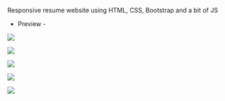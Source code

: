 Responsive resume website using HTML, CSS, Bootstrap and a bit of JS

* Preview - 

![](https://github.com/rjrealworld/resume-website/blob/master/screenshot/Screenshot%20(245).png?raw=true)

![](https://github.com/rjrealworld/resume-website/blob/master/screenshot/Screenshot%20(246).png?raw=true)

![](https://github.com/rjrealworld/resume-website/blob/master/screenshot/Screenshot%20(247).png?raw=true)

![](https://github.com/rjrealworld/resume-website/blob/master/screenshot/Screenshot%20(248).png?raw=true)

![](https://github.com/rjrealworld/resume-website/blob/master/screenshot/Screenshot%20(249).png?raw=true)
